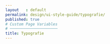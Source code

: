 ```yaml
---
layout   : default
permalink: design/ui-style-guide/typografie/
published: true
# Custom Page Variables
# ─────────────────────
title: Typografie
---
```

